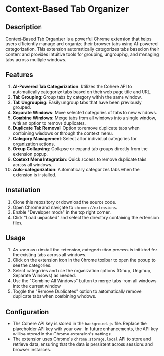 # Context-Based Tab Organizer

## Description

Context-Based Tab Organizer is a powerful Chrome extension that helps users efficiently manage and organize their browser tabs using AI-powered categorization. This extension automatically categorizes tabs based on their content and provides intuitive tools for grouping, ungrouping, and managing tabs across multiple windows.

## Features

1. **AI-Powered Tab Categorization**: Utilizes the Cohere API to automatically categorize tabs based on their web page title and URL.
2. **Tab Grouping**: Group tabs by category within the same window.
3. **Tab Ungrouping**: Easily ungroup tabs that have been previously grouped.
4. **Separate Windows**: Move selected categories of tabs to new windows.
5. **Combine Windows**: Merge tabs from all windows into a single window, with an option to remove duplicates.
6. **Duplicate Tab Removal**: Option to remove duplicate tabs when combining windows or through the context menu.
7. **Category Management**: Select all or individual categories for organization actions.
8. **Group Collapsing**: Collapse or expand tab groups directly from the extension popup.
9. **Context Menu Integration**: Quick access to remove duplicate tabs across all windows.
10. **Auto-categorization**: Automatically categorizes tabs when the extension is installed.

## Installation

1. Clone this repository or download the source code.
2. Open Chrome and navigate to `chrome://extensions`.
3. Enable "Developer mode" in the top right corner.
4. Click "Load unpacked" and select the directory containing the extension files.

## Usage

1. As soon as u install the extension, categorization process is initiated for the existing tabs across all windows.
2. Click on the extension icon in the Chrome toolbar to open the popup to see the categories.
3. Select categories and use the organization options (Group, Ungroup, Separate Windows) as needed.
4. Use the "Combine All Windows" button to merge tabs from all windows into the current window.
4. Toggle the "Remove Duplicates" option to automatically remove duplicate tabs when combining windows.

## Configuration

- The Cohere API key is stored in the `background.js` file. Replace the placeholder API key with your own. In future enhancements, the API key will be stored in the Chrome extension's settings.
- The extension uses Chrome's `chrome.storage.local` API to store and retrieve data, ensuring that the data is persistent across sessions and browser instances.
